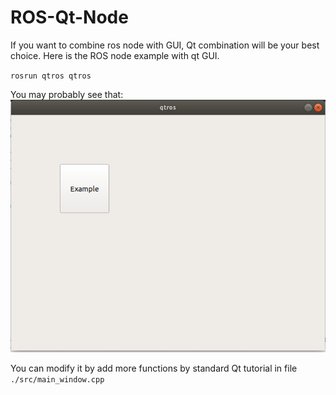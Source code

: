 # ROS-Qt-Node
If you want to combine ros node with GUI, Qt combination will be your best choice. Here is the ROS node example with qt GUI.

`rosrun qtros qtros`

You may probably see that:
![image](https://github.com/Bigpig4396/ROS-Qt-Node/blob/master/pic1.png)

You can modify it by add more functions by standard Qt tutorial in file `./src/main_window.cpp`
